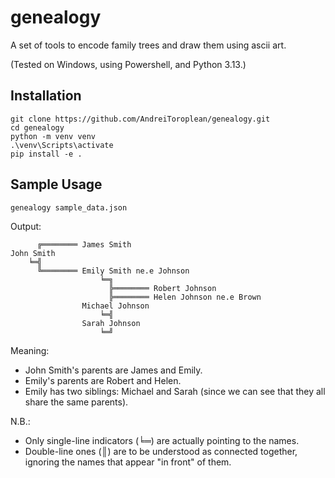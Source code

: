 # genealogy
A set of tools to encode family trees and draw them using ascii art.

(Tested on Windows, using Powershell, and Python 3.13.)

## Installation
```
git clone https://github.com/AndreiToroplean/genealogy.git
cd genealogy
python -m venv venv
.\venv\Scripts\activate
pip install -e .
```

## Sample Usage
```
genealogy sample_data.json
```

Output:
```
      ╔════════ James Smith
John Smith
    ╘═╣
      ╚════════ Emily Smith ne.e Johnson
                    ╘═╗
                      ╠════════ Robert Johnson
                      ╠════════ Helen Johnson ne.e Brown
                Michael Johnson
                    ╘═╣
                Sarah Johnson
                    ╘═╝
```
Meaning: 
- John Smith's parents are James and Emily.
- Emily's parents are Robert and Helen.
- Emily has two siblings: Michael and Sarah (since we can see that they all share the same parents).

N.B.:
- Only single-line indicators (╘═) are actually pointing to the names.
- Double-line ones (║) are to be understood as connected together, ignoring the names that appear "in front" of them.
